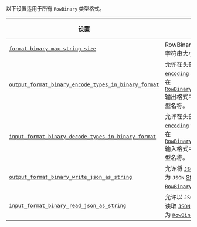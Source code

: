 <!-- Note: This snippet is reused in any file it is imported by -->

以下设置适用于所有 `RowBinary` 类型格式。

| 设置                                                                                                                                               | 描述                                                                                                                                                                                                                                         | 默认值  |
|---------------------------------------------------------------------------------------------------------------------------------------------------|-------------------------------------------------------------------------------------------------------------------------------------------------------------------------------------------------------------------------------------------------|---------|
| [`format_binary_max_string_size`](/operations/settings/settings-formats.md/#format_binary_max_string_size)                                          | RowBinary 格式中允许的最大字符串大小。                                                                                                                                                                                                       | `1GiB`  |
| [`output_format_binary_encode_types_in_binary_format`](/operations/settings/formats#input_format_binary_decode_types_in_binary_format) | 允许在头部使用 [`binary encoding`](/sql-reference/data-types/data-types-binary-encoding.md) 写入类型，而不是在 [`RowBinaryWithNamesAndTypes`](../RowBinaryWithNamesAndTypes.md) 输出格式中使用字符串作为类型名称。 | `false` |
| [`input_format_binary_decode_types_in_binary_format`](/operations/settings/formats#input_format_binary_decode_types_in_binary_format)   | 允许在头部使用 [`binary encoding`](/sql-reference/data-types/data-types-binary-encoding.md) 读取类型，而不是在 [`RowBinaryWithNamesAndTypes`](../RowBinaryWithNamesAndTypes.md) 输入格式中使用字符串作为类型名称。   | `false` |
| [`output_format_binary_write_json_as_string`](/operations/settings/settings-formats.md/#output_format_binary_write_json_as_string)                   | 允许将 [`JSON`](/sql-reference/data-types/newjson.md) 数据类型的值作为 `JSON` [String](/sql-reference/data-types/string.md) 值写入 [`RowBinary`](../RowBinary.md) 输出格式。                                            | `false` |
| [`input_format_binary_read_json_as_string`](/operations/settings/settings-formats.md/#input_format_binary_read_json_as_string)                       | 允许以 `JSON` [String](/sql-reference/data-types/string.md) 值的形式读取 [`JSON`](/sql-reference/data-types/newjson.md) 数据类型的值，作为 [`RowBinary`](../RowBinary.md) 输入格式。                                   | `false` |
